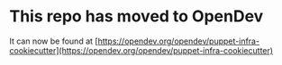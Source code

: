 # This repo has moved to OpenDev

It can now be found at [https://opendev.org/opendev/puppet-infra-cookiecutter](https://opendev.org/opendev/puppet-infra-cookiecutter)
